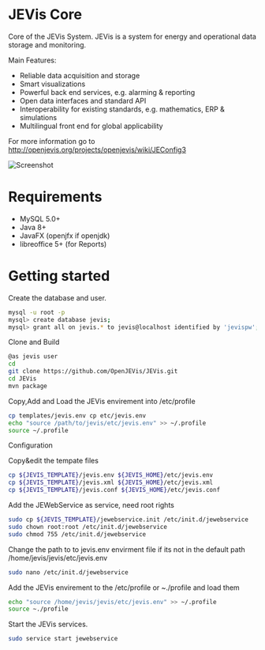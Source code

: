 # JEVis Core

Core of the JEVis System. JEVis is a system for energy and operational data storage and monitoring.

Main Features:
- Reliable data acquisition and storage
- Smart visualizations
- Powerful back end services, e.g. alarming & reporting
- Open data interfaces and standard API
- Interoperability for existing standards, e.g. mathematics, ERP & simulations
- Multilingual front end for global applicability

For more information go to http://openjevis.org/projects/openjevis/wiki/JEConfig3


![Screenshot](http://openjevis.org/attachments/download/1262/JEConfig3013.jpg)


# Requirements

- MySQL 5.0+
- Java 8+
- JavaFX (openjfx if openjdk)
- libreoffice 5+ (for Reports)

# Getting started

Create the database and user.

``` bash
mysql -u root -p
mysql> create database jevis;
mysql> grant all on jevis.* to jevis@localhost identified by 'jevispw';
```

Clone and Build

``` bash
@as jevis user
cd  
git clone https://github.com/OpenJEVis/JEVis.git
cd JEVis
mvn package
```

Copy,Add and Load the JEVis envirement into /etc/profile 
``` bash
cp templates/jevis.env cp etc/jevis.env
echo "source /path/to/jevis/etc/jevis.env" >> ~/.profile
source ~/.profile
```


Configuration

Copy&edit the tempate files
``` bash
cp ${JEVIS_TEMPLATE}/jevis.env ${JEVIS_HOME}/etc/jevis.env
cp ${JEVIS_TEMPLATE}/jevis.xml ${JEVIS_HOME}/etc/jevis.xml
cp ${JEVIS_TEMPLATE}/jevis.conf ${JEVIS_HOME}/etc/jevis.conf
```

Add the JEWebService as service, need root rights
``` bash 
sudo cp ${JEVIS_TEMPLATE}/jewebservice.init /etc/init.d/jewebservice
sudo chown root:root /etc/init.d/jewebservice
sudo chmod 755 /etc/init.d/jewebservice
```

Change the path to to jevis.env envirment file if its not in the default path /home/jevis/jevis/etc/jevis.env
``` bash
sudo nano /etc/init.d/jewebservice
```
 
Add the JEVis envirement to the /etc/profile or ~./profile and load them
``` bash
echo "source /home/jevis/jevis/etc/jevis.env" >> ~/.profile
source ~./profile
```

Start the JEVis services.
``` bash
sudo service start jewebservice
```


